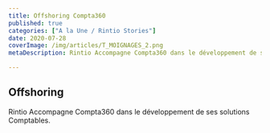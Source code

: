 ```yaml
---
title: Offshoring Compta360
published: true
categories: ["A la Une / Rintio Stories"]
date: 2020-07-28
coverImage: /img/articles/T_MOIGNAGES_2.png
metaDescription: Rintio Accompagne Compta360 dans le développement de ses solutions Comptables.

---
```


## Offshoring 

Rintio Accompagne Compta360 dans le développement de ses solutions Comptables.